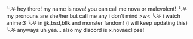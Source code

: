 ╰.𖤐 hey there! my name is nova! you can call me nova or malevolent!
╰.𖤐 my pronouns are she/her but call me any i don't mind >w<
╰.𖤐 i watch anime:3
╰.𖤐 in jjk,bsd,bllk and monster fandom! (i will keep updating this) 
╰.𖤐 anyways uh yea... also my discord is x.novaeclipse! 
